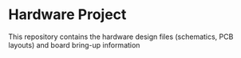# Hardware Project

This repository contains the hardware design files (schematics, PCB layouts) and board bring-up information 

